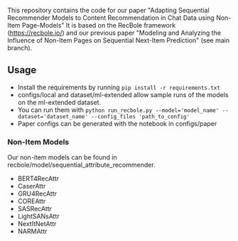 This repository contains the code for our paper "Adapting Sequential Recommender Models to Content Recommendation in Chat Data using Non-Item Page-Models"
It is based on the RecBole framework (https://recbole.io/) and our previous paper "Modeling and Analyzing the Influence of Non-Item Pages on Sequential Next-Item Prediction" (see main branch).


## Usage
* Install the requirements by running `pip install -r requirements.txt`
* configs/local and dataset/ml-extended allow sample runs of the models on the ml-extended dataset.
* You can run them with `python run_recbole.py --model='model_name' --dataset='dataset_name' --config_files 'path_to_config'`
* Paper configs can be generated with the notebook in configs/paper 

### Non-Item Models
Our non-item models can be found in recbole/model/sequential_attribute_recommender.
- BERT4RecAttr
- CaserAttr
- GRU4RecAttr
- COREAttr
- SASRecAttr
- LightSANsAttr
- NextItNetAttr
- NARMAttr
